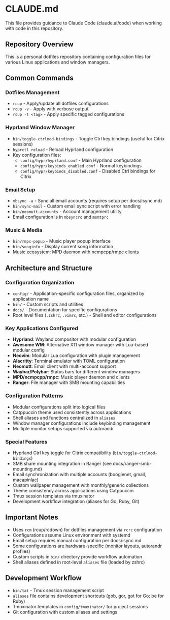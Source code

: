 # CLAUDE.md

This file provides guidance to Claude Code (claude.ai/code) when working with code in this repository.

## Repository Overview

This is a personal dotfiles repository containing configuration files for various Linux applications and window managers.

## Common Commands

### Dotfiles Management
- `rcup` - Apply/update all dotfiles configurations
- `rcup -v` - Apply with verbose output
- `rcup -t <tag>` - Apply specific tagged configurations

### Hyprland Window Manager
- `bin/toggle-ctrlmod-bindings` - Toggle Ctrl key bindings (useful for Citrix sessions)
- `hyprctl reload` - Reload Hyprland configuration
- Key configuration files:
  - `config/hypr/hyprland.conf` - Main Hyprland configuration
  - `config/hypr/keybinds_enabled.conf` - Normal keybindings
  - `config/hypr/keybinds_disabled.conf` - Disabled Ctrl bindings for Citrix

### Email Setup
- `mbsync -a` - Sync all email accounts (requires setup per docs/isync.md)
- `bin/sync-mail` - Custom email sync script with error handling
- `bin/neomutt-accounts` - Account management utility
- Email configuration is in `mbsyncrc` and `msmtprc`

### Music & Media
- `bin/rmpc-popup` - Music player popup interface
- `bin/songinfo` - Display current song information
- Music ecosystem: MPD daemon with ncmpcpp/rmpc clients

## Architecture and Structure

### Configuration Organization
- `config/` - Application-specific configuration files, organized by application name
- `bin/` - Custom scripts and utilities
- `docs/` - Documentation for specific configurations
- Root level files (`.zshrc`, `.vimrc`, etc.) - Shell and editor configurations

### Key Applications Configured
- **Hyprland**: Wayland compositor with modular configuration
- **Awesome WM**: Alternative X11 window manager with Lua-based modular config
- **Neovim**: Modular Lua configuration with plugin management
- **Alacritty**: Terminal emulator with TOML configuration
- **Neomutt**: Email client with multi-account support
- **Waybar/Polybar**: Status bars for different window managers
- **MPD/ncmpcpp/rmpc**: Music player daemon and clients
- **Ranger**: File manager with SMB mounting capabilities

### Configuration Patterns
- Modular configurations split into logical files
- Catppuccin theme used consistently across applications
- Shell aliases and functions centralized in `aliases`
- Window manager configurations include keybinding management
- Multiple monitor setups supported via autorandr

### Special Features
- Hyprland Ctrl key toggle for Citrix compatibility (`bin/toggle-ctrlmod-bindings`)
- SMB share mounting integration in Ranger (see docs/ranger-smb-mounting.md)
- Email synchronization with multiple accounts (boogienet, gmail, macapinlac)
- Custom wallpaper management with monthly/generic collections
- Theme consistency across applications using Catppuccin
- Tmux session templates via tmuxinator
- Development workflow integration (aliases for Go, Ruby, Git)

## Important Notes
- Uses `rcm` (rcup/rcdown) for dotfiles management via `rcrc` configuration
- Configurations assume Linux environment with systemd
- Email setup requires manual configuration per docs/isync.md
- Some configurations are hardware-specific (monitor layouts, autorandr profiles)
- Custom scripts in `bin/` directory provide workflow automation
- Shell aliases defined in root-level `aliases` file (loaded by zshrc)

## Development Workflow
- `bin/tat` - Tmux session management script
- `aliases` file contains development shortcuts (gob, gor, got for Go; be for Ruby)
- Tmuxinator templates in `config/tmuxinator/` for project sessions
- Git configuration with custom aliases and settings
